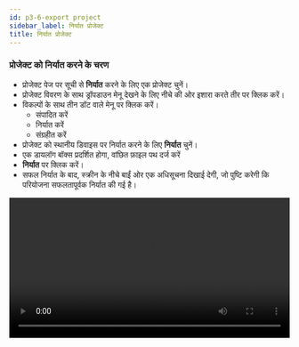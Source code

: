 ```yaml
---
id: p3-6-export project
sidebar_label: निर्यात प्रोजेक्ट
title: निर्यात प्रोजेक्ट
---
```


### प्रोजेक्ट को निर्यात करने के चरण ###

- प्रोजेक्ट पेज पर सूची से **निर्यात** करने के लिए एक प्रोजेक्ट चुनें।
- प्रोजेक्ट विवरण के साथ ड्रॉपडाउन मेनू देखने के लिए नीचे की ओर इशारा करते तीर पर क्लिक करें।
- विकल्पों के साथ तीन डॉट वाले मेनू पर क्लिक करें।
  - संपादित करें
  - निर्यात करें
  - संग्रहीत करें
- प्रोजेक्ट को स्थानीय डिवाइस पर निर्यात करने के लिए **निर्यात** चुनें।
- एक डायलॉग बॉक्स प्रदर्शित होगा, वांछित फ़ाइल पथ दर्ज करें
- **निर्यात** पर क्लिक करें।
- सफल निर्यात के बाद, स्क्रीन के नीचे बाईं ओर एक अधिसूचना दिखाई देगी, जो पुष्टि करेगी कि परियोजना सफलतापूर्वक निर्यात की गई है।


<video controls src="/assets/exportfile.mov" width="100%" type="video/mov"/>

### ऑडियो फ़ाइल कैसे निर्यात करें? ###

- प्रोजेक्ट पृष्ठ से उस प्रोजेक्ट का चयन करके प्रारंभ करें जिसे आप **निर्यात** करना चाहते हैं
- प्रोजेक्ट के दाईं ओर नीचे की ओर इशारा करते हुए तीर का पता लगाएं और उस पर क्लिक करें
- थ्री-डॉट मेनू ढूंढें और उस पर क्लिक करें
- दिखाई देने वाले मेनू में, **निर्यात** विकल्प चुनें
- निर्यात सेटिंग्स के लिए एक संवाद बॉक्स खुलेगा, जिसमें आपको निम्नलिखित निर्यात विकल्प मिलेंगे
   - **पद्य-वार** (डिफ़ॉल्ट): यह सेटिंग प्रोजेक्ट को छंद-दर-पद्य निर्यात करती है।
   - **अध्याय-वार:** यह विकल्प पूरे अध्याय को एक फ़ाइल के रूप में निर्यात करता है।
   - **पूर्ण परियोजना:** आप इस विकल्प का उपयोग करके संपूर्ण परियोजना को निर्यात कर सकते हैं, यह परियोजना में सभी व्यक्तिगत योगदान को जोड़ देगा।
  
**ध्यान दें:** यदि पाठ उपलब्ध है तो आप चेकबॉक्स पर क्लिक करके फ़ाइल को उसके साथ निर्यात कर सकते हैं।
<video controls src="/0.5.3/en_audio_toolbar12.mov" width="100%" type="video/mov"/>